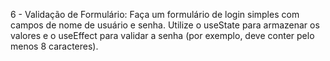 6 - Validação de Formulário:
Faça um formulário de login simples com campos de nome de usuário e senha. Utilize o useState para armazenar os valores e o useEffect para validar a senha (por exemplo, deve conter pelo menos 8 caracteres).
